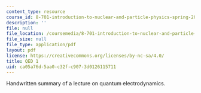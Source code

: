 ```yaml
---
content_type: resource
course_id: 8-701-introduction-to-nuclear-and-particle-physics-spring-2004
description: ''
file: null
file_location: /coursemedia/8-701-introduction-to-nuclear-and-particle-physics-spring-2004/ca05a76d5aa0c32fc9073d0126115711_lec10.pdf
file_size: null
file_type: application/pdf
layout: pdf
license: https://creativecommons.org/licenses/by-nc-sa/4.0/
title: QED 1
uid: ca05a76d-5aa0-c32f-c907-3d0126115711
---
```

Handwritten summary of a lecture on quantum electrodynamics.